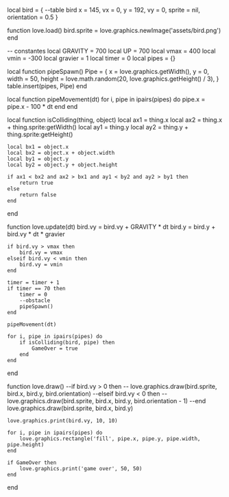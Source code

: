 local bird = { --table bird
    x = 145,
    vx = 0,
    y = 192,
    vy = 0,
    sprite = nil,
    orientation = 0.5
}

function love.load()
    bird.sprite = love.graphics.newImage('assets/bird.png')
end

-- constantes
local GRAVITY = 700
local UP = 700
local vmax = 400
local vmin = -300
local gravier = 1
local timer = 0
local pipes = {}

local function pipeSpawn()
    Pipe = {
        x = love.graphics.getWidth(),
        y = 0,
        width = 50,
        height = love.math.random(20, love.graphics.getHeight() / 3),
    }
    table.insert(pipes, Pipe)
end

local function pipeMovement(dt)
    for i, pipe in ipairs(pipes) do
        pipe.x = pipe.x - 100 * dt
    end
end

local function isColliding(thing, object)
    local ax1 = thing.x
    local ax2 = thing.x + thing.sprite:getWidth()
    local ay1 = thing.y
    local ay2 = thing.y + thing.sprite:getHeight()

    local bx1 = object.x
    local bx2 = object.x + object.width
    local by1 = object.y
    local by2 = object.y + object.height

    if ax1 < bx2 and ax2 > bx1 and ay1 < by2 and ay2 > by1 then
        return true
    else
        return false
    end
end

function love.update(dt)
    bird.vy = bird.vy + GRAVITY * dt
    bird.y = bird.y + bird.vy * dt * gravier

    if bird.vy > vmax then
        bird.vy = vmax
    elseif bird.vy < vmin then
        bird.vy = vmin
    end

    timer = timer + 1
    if timer == 70 then
        timer = 0
        --obstacle
        pipeSpawn()
    end

    pipeMovement(dt)

    for i, pipe in ipairs(pipes) do
        if isColliding(bird, pipe) then
            GameOver = true
        end
    end
end

function love.draw()
    --if bird.vy > 0 then
    --    love.graphics.draw(bird.sprite, bird.x, bird.y, bird.orientation)
    --elseif bird.vy < 0 then
    --    love.graphics.draw(bird.sprite, bird.x, bird.y, bird.orientation - 1)
    --end
    love.graphics.draw(bird.sprite, bird.x, bird.y)

    love.graphics.print(bird.vy, 10, 10)

    for i, pipe in ipairs(pipes) do
        love.graphics.rectangle('fill', pipe.x, pipe.y, pipe.width, pipe.height)
    end

    if GameOver then
        love.graphics.print('game over', 50, 50)
    end
end
